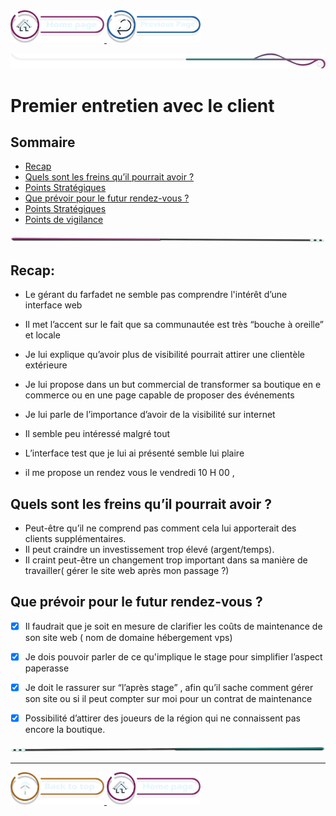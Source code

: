 <a href="/README.md">
  <img src="../../assets/button/home_page.png" alt="Home page" style="width: 150px; height: auto;">
</a>
<a href="/BDD/regles-de-sauvegardes.md">
  <img src="../../assets/button/previous_page.png" alt="Back to top" style="width: 150px; height: auto;">
</a>

![border](../../assets/line/border_deco_rt.png)

# Premier entretien avec le client

## Sommaire

- [Recap](#recap)
- [Quels sont les freins qu’il pourrait avoir ?](#quels-sont-les-freins-quil-pourrait-avoir)
- [Points Stratégiques](#points-stratégiques) 
- [Que prévoir pour le futur rendez-vous ?](#que-prévoir-pour-le-futur-rendez-vous)
- [Points Stratégiques](#points-stratégiques)
- [Points de vigilance](#points-de-vigilance)

<!-- ![border](assets/line/line_pink_point_l.png) --> 

![border](../../assets/line/line-pink-point_l.png)


## Recap: 

- Le gérant du farfadet ne semble pas comprendre l'intérêt d’une interface web 


- Il met l’accent sur le fait que sa communautée est très “bouche à oreille” et locale 
- Je lui explique qu’avoir plus de visibilité pourrait attirer une clientèle extérieure  
- Je lui propose dans un but commercial de transformer sa boutique en e commerce ou en une page capable de proposer des événements 
- Je lui parle de l’importance d’avoir de la visibilité sur internet 
- Il semble peu intéressé malgré tout 
- L’interface test que je lui ai présenté semble lui plaire 
- il me propose un rendez vous le vendredi 10 H 00 , 

## Quels sont les freins qu’il pourrait avoir ? 

- Peut-être qu’il ne comprend pas comment cela lui apporterait des clients supplémentaires.
- Il peut craindre un investissement trop élevé (argent/temps).
- Il craint peut-être un changement trop important dans sa manière de travailler( gérer le site web après mon passage ?) 

## Que prévoir pour le futur rendez-vous ? 
- [x] Il faudrait que je soit en mesure de clarifier les coûts de maintenance de son site web ( nom de domaine hébergement vps) 
- [x] Je dois pouvoir parler de ce qu'implique le stage pour simplifier l’aspect paperasse 
- [x] Je doit le rassurer sur “l’après stage” , afin qu’il sache comment gérer son site ou si il peut compter sur moi pour un contrat de maintenance 

- [x] Possibilité d’attirer des joueurs de la région qui ne connaissent pas encore la boutique.












![border](../../assets/line/line-teal-point_r.png)

---

<a href="#sommaire">
  <img src="../../assets/button/back_to_top.png" alt="Back to top" style="width: 150px; height: auto;">
</a>
<a href="/README.md">
  <img src="../../assets/button/home_page.png" alt="Home page" style="width: 150px; height: auto;">
</a>
